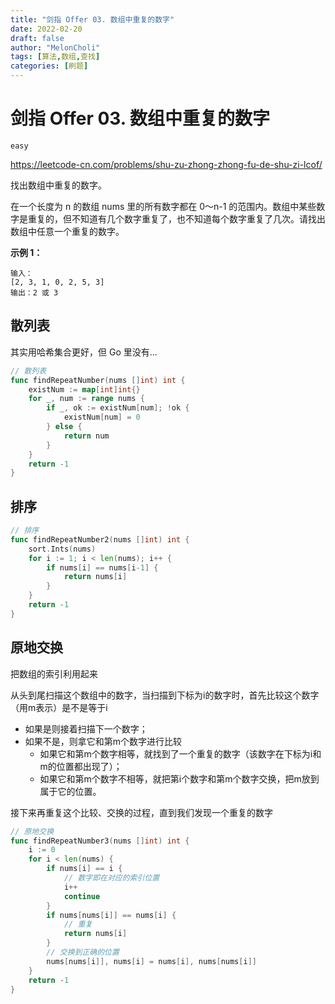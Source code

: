 ```yaml
---
title: "剑指 Offer 03. 数组中重复的数字"
date: 2022-02-20
draft: false
author: "MelonCholi"
tags: [算法,数组,查找]
categories: [刷题]
---
```


# 剑指 Offer 03. 数组中重复的数字

`easy`

https://leetcode-cn.com/problems/shu-zu-zhong-zhong-fu-de-shu-zi-lcof/

找出数组中重复的数字。


在一个长度为 n 的数组 nums 里的所有数字都在 0～n-1 的范围内。数组中某些数字是重复的，但不知道有几个数字重复了，也不知道每个数字重复了几次。请找出数组中任意一个重复的数字。

**示例 1：**

```
输入：
[2, 3, 1, 0, 2, 5, 3]
输出：2 或 3 
```

## 散列表

其实用哈希集合更好，但 Go 里没有...

```go
// 散列表
func findRepeatNumber(nums []int) int {
	existNum := map[int]int{}
	for _, num := range nums {
		if _, ok := existNum[num]; !ok {
			existNum[num] = 0
		} else {
			return num
		}
	}
	return -1
}
```

## 排序

```go
// 排序
func findRepeatNumber2(nums []int) int {
	sort.Ints(nums)
	for i := 1; i < len(nums); i++ {
		if nums[i] == nums[i-1] {
			return nums[i]
		}
	}
	return -1
}
```

## 原地交换

把数组的索引利用起来

从头到尾扫描这个数组中的数字，当扫描到下标为i的数字时，首先比较这个数字（用m表示）是不是等于i

- 如果是则接着扫描下一个数字；
- 如果不是，则拿它和第m个数字进行比较
    - 如果它和第m个数字相等，就找到了一个重复的数字（该数字在下标为i和m的位置都出现了）；
    - 如果它和第m个数字不相等，就把第i个数字和第m个数字交换，把m放到属于它的位置。

接下来再重复这个比较、交换的过程，直到我们发现一个重复的数字

```go
// 原地交换
func findRepeatNumber3(nums []int) int {
	i := 0
	for i < len(nums) {
		if nums[i] == i {
			// 数字即在对应的索引位置
			i++
			continue
		}
		if nums[nums[i]] == nums[i] {
			// 重复
			return nums[i]
		}
		// 交换到正确的位置
		nums[nums[i]], nums[i] = nums[i], nums[nums[i]]
	}
	return -1
}
```

